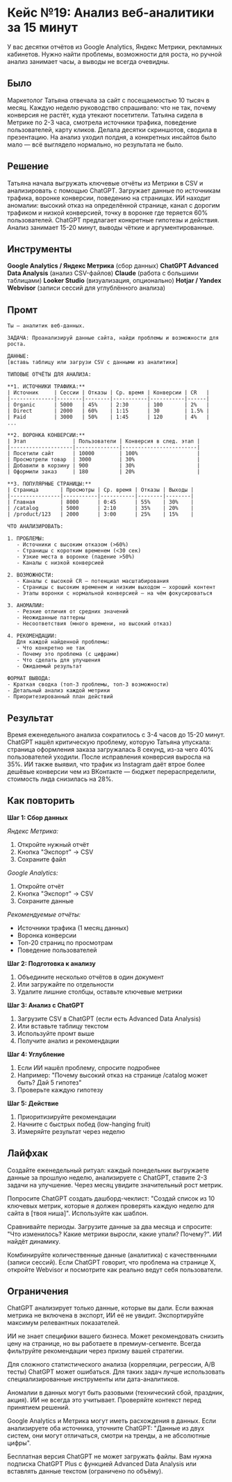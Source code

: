# Кейс №19: Анализ веб-аналитики за 15 минут

У вас десятки отчётов из Google Analytics, Яндекс Метрики, рекламных кабинетов. Нужно найти проблемы, возможности для роста, но ручной анализ занимает часы, а выводы не всегда очевидны.

## Было

Маркетолог Татьяна отвечала за сайт с посещаемостью 10 тысяч в месяц. Каждую неделю руководство спрашивало: что не так, почему конверсия не растёт, куда утекают посетители. Татьяна сидела в Метрике по 2-3 часа, смотрела источники трафика, поведение пользователей, карту кликов. Делала десятки скриншотов, сводила в презентацию. На анализ уходил полдня, а конкретных инсайтов было мало — всё выглядело нормально, но результата не было.

## Решение

Татьяна начала выгружать ключевые отчёты из Метрики в CSV и анализировать с помощью ChatGPT. Загружает данные по источникам трафика, воронке конверсии, поведению на страницах. ИИ находит аномалии: высокий отказ на определённой странице, канал с дорогим трафиком и низкой конверсией, точку в воронке где теряется 60% пользователей. ChatGPT предлагает конкретные гипотезы и действия. Анализ занимает 15-20 минут, выводы чёткие и аргументированные.

## Инструменты

**Google Analytics / Яндекс Метрика** (сбор данных)
**ChatGPT Advanced Data Analysis** (анализ CSV-файлов)
**Claude** (работа с большими таблицами)
**Looker Studio** (визуализация, опционально)
**Hotjar / Yandex Webvisor** (записи сессий для углублённого анализа)

## Промт

```
Ты — аналитик веб-данных.

ЗАДАЧА: Проанализируй данные сайта, найди проблемы и возможности для роста.

ДАННЫЕ:
[вставь таблицу или загрузи CSV с данными из аналитики]

ТИПОВЫЕ ОТЧЁТЫ ДЛЯ АНАЛИЗА:

**1. ИСТОЧНИКИ ТРАФИКА:**
| Источник     | Сессии | Отказы | Ср. время | Конверсии | CR   |
|--------------|--------|--------|-----------|-----------|------|
| Organic      | 5000   | 45%    | 2:30      | 100       | 2%   |
| Direct       | 2000   | 60%    | 1:15      | 30        | 1.5% |
| Paid         | 3000   | 50%    | 1:45      | 120       | 4%   |
...

**2. ВОРОНКА КОНВЕРСИИ:**
| Этап               | Пользователи | Конверсия в след. этап |
|--------------------|--------------|------------------------|
| Посетили сайт      | 10000        | 100%                   |
| Просмотрели товар  | 3000         | 30%                    |
| Добавили в корзину | 900          | 30%                    |
| Оформили заказ     | 180          | 20%                    |

**3. ПОПУЛЯРНЫЕ СТРАНИЦЫ:**
| Страница       | Просмотры | Ср. время | Отказы | Выходы |
|----------------|-----------|-----------|--------|--------|
| Главная        | 8000      | 0:45      | 55%    | 30%    |
| /catalog       | 5000      | 2:10      | 35%    | 20%    |
| /product/123   | 2000      | 3:00      | 25%    | 15%    |

ЧТО АНАЛИЗИРОВАТЬ:

1. ПРОБЛЕМЫ:
   - Источники с высоким отказом (>60%)
   - Страницы с коротким временем (<30 сек)
   - Узкие места в воронке (падение >50%)
   - Каналы с низкой конверсией

2. ВОЗМОЖНОСТИ:
   - Каналы с высокой CR — потенциал масштабирования
   - Страницы с высоким временем и низким выходом — хороший контент
   - Этапы воронки с нормальной конверсией — на чём фокусироваться

3. АНОМАЛИИ:
   - Резкие отличия от средних значений
   - Неожиданные паттерны
   - Несоответствия (много времени, но высокий отказ)

4. РЕКОМЕНДАЦИИ:
   Для каждой найденной проблемы:
   - Что конкретно не так
   - Почему это проблема (с цифрами)
   - Что сделать для улучшения
   - Ожидаемый результат

ФОРМАТ ВЫВОДА:
- Краткая сводка (топ-3 проблемы, топ-3 возможности)
- Детальный анализ каждой метрики
- Приоритезированный план действий
```

## Результат

Время еженедельного анализа сократилось с 3-4 часов до 15-20 минут. ChatGPT нашёл критическую проблему, которую Татьяна упускала: страница оформления заказа загружалась 8 секунд, из-за чего 40% пользователей уходили. После исправления конверсия выросла на 35%. ИИ также выявил, что трафик из Instagram даёт втрое более дешёвые конверсии чем из ВКонтакте — бюджет перераспределили, стоимость лида снизилась на 28%.

## Как повторить

**Шаг 1: Сбор данных**

*Яндекс Метрика:*
1. Откройте нужный отчёт
2. Кнопка "Экспорт" → CSV
3. Сохраните файл

*Google Analytics:*
1. Откройте отчёт
2. Кнопка "Экспорт" → CSV
3. Сохраните данные

*Рекомендуемые отчёты:*
- Источники трафика (1 месяц данных)
- Воронка конверсии
- Топ-20 страниц по просмотрам
- Поведение пользователей

**Шаг 2: Подготовка к анализу**
1. Объедините несколько отчётов в один документ
2. Или загружайте по отдельности
3. Удалите лишние столбцы, оставьте ключевые метрики

**Шаг 3: Анализ с ChatGPT**
1. Загрузите CSV в ChatGPT (если есть Advanced Data Analysis)
2. Или вставьте таблицу текстом
3. Используйте промт выше
4. Получите анализ и рекомендации

**Шаг 4: Углубление**
1. Если ИИ нашёл проблему, спросите подробнее
2. Например: "Почему высокий отказ на странице /catalog может быть? Дай 5 гипотез"
3. Проверьте каждую гипотезу

**Шаг 5: Действие**
1. Приоритизируйте рекомендации
2. Начните с быстрых побед (low-hanging fruit)
3. Измеряйте результат через неделю

## Лайфхак

Создайте еженедельный ритуал: каждый понедельник выгружаете данные за прошлую неделю, анализируете с ChatGPT, ставите 2-3 задачи на улучшение. Через месяц увидите значительный рост метрик.

Попросите ChatGPT создать дашборд-чеклист: "Создай список из 10 ключевых метрик, которые я должен проверять каждую неделю для сайта в [твоя ниша]". Используйте как шаблон.

Сравнивайте периоды. Загрузите данные за два месяца и спросите: "Что изменилось? Какие метрики выросли, какие упали? Почему?". ИИ найдёт динамику.

Комбинируйте количественные данные (аналитика) с качественными (записи сессий). Если ChatGPT говорит, что проблема на странице X, откройте Webvisor и посмотрите как реально ведут себя пользователи.

## Ограничения

ChatGPT анализирует только данные, которые вы дали. Если важная метрика не включена в экспорт, ИИ её не увидит. Экспортируйте максимум релевантных показателей.

ИИ не знает специфики вашего бизнеса. Может рекомендовать снизить цену на странице, но вы работаете в премиум-сегменте. Всегда фильтруйте рекомендации через призму вашей стратегии.

Для сложного статистического анализа (корреляции, регрессии, A/B тесты) ChatGPT может ошибаться. Для таких задач лучше использовать специализированные инструменты или дата-аналитиков.

Аномалии в данных могут быть разовыми (технический сбой, праздник, акция). ИИ не всегда это учитывает. Проверяйте контекст перед принятием решений.

Google Analytics и Метрика могут иметь расхождения в данных. Если анализируете оба источника, уточните ChatGPT: "Данные из двух систем, они могут отличаться, смотри на тренды, а не абсолютные цифры".

Бесплатная версия ChatGPT не может загружать файлы. Вам нужна подписка ChatGPT Plus с функцией Advanced Data Analysis или вставлять данные текстом (ограничено по объёму).
